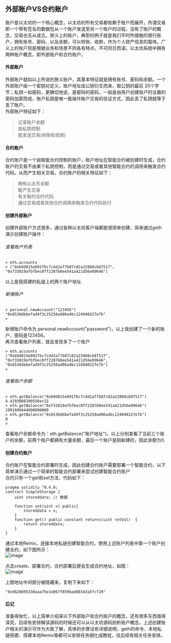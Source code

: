 
## 外部账户VS合约账户
账户是以太坊的一个核心概念，以太坊的所有交易都依赖于账户而展开，所谓交易即一个带有签名的数据包从一个账户发送至另一个账户的过程，没有了账户的概念，交易也无从成立。狭义上的账户，典型的例子就是我们平时所接触的银行账户，拥有账号、密码、以及余额，可以转账、收款，作为个人财产信息的载体。广义上的账户则是根据业务和场景不同各有特点，不可同日而语。以太坊系统中拥有两种账户概念，即外部账户和合约账户。

#### 外部账户
外部账户就如以上所说的狭义账户，其基本特征就是拥有账号、密码和余额。一个外部账户由一个密钥对定义，账户地址由公钥衍生而来，取公钥的最后 20个字节；私钥一如密码，更确切地说，是密码的密码，一般是由用户创建账户时设置的密码加密而成，账户私钥是唯一能操作账户交易的验证方式，因此丢了私钥就等于丢了账户。      
外部账户特征如下：  
> 记录账户余额  
> 由私钥控制    
> 能发送交易(转账和收款)    

#### 合约账户   
合约账户是一个由智能合约控制的账户，账户地址在智能合约被创建时生成，合约账户的交易不由某个私钥控制，而是通过交易或者其他智能合约的调用来触发合约代码，从而产生相关交易。合约账户的相关特征如下：    
> 拥有以太币余额    
> 能产生交易    
> 有关联的合约代码  
> 通过交易或者其他合约调用来触发合约代码执行    

#### 创建外部账户
创建外部账户方式很多，通过各种以太坊客户端都能很简单创建，简单通过geth演示创建账户操作：

###### 查看账户列表 
     
    > eth.accounts  
    > ["0xb9d815e091fbc7c4d2af7b87c82a22860cb8f517", "0xf33819afbfbec0ff2287b0ee541a421d56e89646"]
以上是我搭建的私链上的两个账户地址

###### 新增账户

    > personal.newAccount("123456")
    "0x8536dbbefa49f3c25258ad06a4bc124948327e7b"
    > 
新增账户命令为  personal.newAccount("password")，以上我创建了一个新的账户，密码是123456。  
再次查看账户列表，就会发现多了一个账户

    > eth.accounts  
    ["0xb9d815e091fbc7c4d2af7b87c82a22860cb8f517", "0xf33819afbfbec0ff2287b0ee541a421d56e89646", "0x8536dbbefa49f3c25258ad06a4bc124948327e7b"]
    > 

###### 查看账户余额

    > eth.getBalance("0xb9d815e091fbc7c4d2af7b87c82a22860cb8f517")
    4.4293008390556e+22
    > eth.getBalance("0xf33819afbfbec0ff2287b0ee541a421d56e89646")
    1991609444000000000
    > eth.getBalance("0x8536dbbefa49f3c25258ad06a4bc124948327e7b")
    0
    > 
查看账户余额命令为：eth.getBalance("账户地址")，以上分别查看了当前三个账户的余额，前两个账户都拥有大量余额，最后一个账户是刚新建的，因此余额为0.


#### 创建合约账户
合约账户在智能合约部署时生成，因此创建合约账户需要部署一个智能合约，以下简单演示通过一个简单的智能合约部署来尝试创建智能合约账户    
合约只有一个get和set方法，代码如下：

```
pragma solidity ^0.4.0;
contract SimpleStorage {
    uint storeddata; // 数据
    
    function set(uint x) public{
        storeddata = x;
    }
    function get() public constant returns(uint retVal)  {
        return storeddata;
    }
}
```

通过本地Remix，连接本地私链创建智能合约，使用上述账户列表中第一个账户创建合约，如下图所示：    
![image](https://note.youdao.com/favicon.ico)


点击create，部署合约，合约部署后便会生成合约地址，如图：    
![image](https://note.youdao.com/favicon.ico)

上图地址中间部分被隐藏来，复制下来如下：

    "0x9820895330aaa75e1e067f859bad88343a5fcf20"


#### 后记
准备得匆忙，以上简单介绍来以下外部账户和合约账户的概念，还有很多东西值得深究，后续有安排解读源码的时候还可以从以太坊源码剖析账户概念。上述创建账户相关的演示可作为大致了解，具体的步骤没有详细说明，geth的命令、本地私链搭建、搭建本地Remix等都可以安排任务细化成教程，往后续有相关任务安排。

